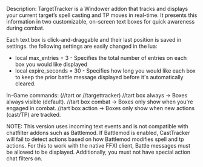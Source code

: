 Description:
TargetTracker is a Windower addon that tracks and displays your current target’s spell casting and TP moves in real-time. It presents this information in two customizable, on-screen text boxes for quick awareness during combat.

Each text box is click-and-draggable and their last position is saved in settings. the following settings are easily changed in the lua:
- local max_entries = 3 - Specifies the total number of entries on each box you would like displayed
- local expire_seconds = 30 - Specifies how long you would like each box to keep the prior battle message displayed before it's automatically cleared.

In-Game commands: (//tart or //targettracker)
//tart box always → Boxes always visible (default).
//tart box combat → Boxes only show when you're engaged in combat.
//tart box action → Boxes only show when new actions (cast/TP) are tracked.


NOTE: This version uses incoming text events and is not compatible with chatfilter addons such as Battlemod. If Battlemod is enabled, CastTracker will fail to detect actions based on how Battlemod modifies spell and tp actions.
For this to work with the native FFXI client, Battle messages must be allowed to be displayed. Additionally, you must not have special action chat filters on.
